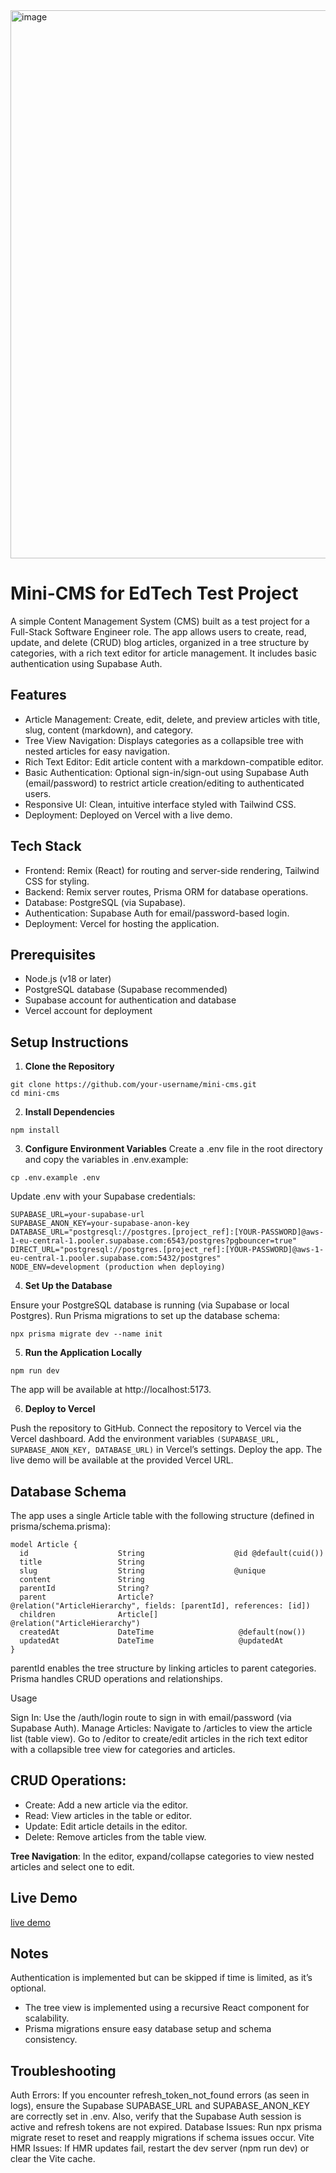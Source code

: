 <img width="1919" height="877" alt="image" src="https://github.com/user-attachments/assets/91a5d238-8a44-48d4-ba6d-c0bbdb2e487e" />

# Mini-CMS for EdTech Test Project
A simple Content Management System (CMS) built as a test project for a Full-Stack Software Engineer role. The app allows users to create, read, update, and delete (CRUD) blog articles, organized in a tree structure by categories, with a rich text editor for article management. It includes basic authentication using Supabase Auth.

## Features

- Article Management: Create, edit, delete, and preview articles with title, slug, content (markdown), and category.
- Tree View Navigation: Displays categories as a collapsible tree with nested articles for easy navigation.
- Rich Text Editor: Edit article content with a markdown-compatible editor.
- Basic Authentication: Optional sign-in/sign-out using Supabase Auth (email/password) to restrict article creation/editing to authenticated users.
- Responsive UI: Clean, intuitive interface styled with Tailwind CSS.
- Deployment: Deployed on Vercel with a live demo.

## Tech Stack

- Frontend: Remix (React) for routing and server-side rendering, Tailwind CSS for styling.
- Backend: Remix server routes, Prisma ORM for database operations.
- Database: PostgreSQL (via Supabase).
- Authentication: Supabase Auth for email/password-based login.
- Deployment: Vercel for hosting the application.

## Prerequisites

- Node.js (v18 or later)
- PostgreSQL database (Supabase recommended)
- Supabase account for authentication and database
- Vercel account for deployment

## Setup Instructions
1. **Clone the Repository**
```
git clone https://github.com/your-username/mini-cms.git
cd mini-cms
```

2. **Install Dependencies**
```
npm install
```

3. **Configure Environment Variables**
Create a .env file in the root directory and copy the variables in .env.example:
```
cp .env.example .env
```

Update .env with your Supabase credentials:
```
SUPABASE_URL=your-supabase-url
SUPABASE_ANON_KEY=your-supabase-anon-key
DATABASE_URL="postgresql://postgres.[project_ref]:[YOUR-PASSWORD]@aws-1-eu-central-1.pooler.supabase.com:6543/postgres?pgbouncer=true"
DIRECT_URL="postgresql://postgres.[project_ref]:[YOUR-PASSWORD]@aws-1-eu-central-1.pooler.supabase.com:5432/postgres"
NODE_ENV=development (production when deploying)
```

4. **Set Up the Database**

Ensure your PostgreSQL database is running (via Supabase or local Postgres).
Run Prisma migrations to set up the database schema:
```
npx prisma migrate dev --name init
```

5. **Run the Application Locally**
```
npm run dev
```

The app will be available at http://localhost:5173.

6. **Deploy to Vercel**

Push the repository to GitHub.
Connect the repository to Vercel via the Vercel dashboard.
Add the environment variables `(SUPABASE_URL, SUPABASE_ANON_KEY, DATABASE_URL)` in Vercel’s settings.
Deploy the app. The live demo will be available at the provided Vercel URL.

## Database Schema
The app uses a single Article table with the following structure (defined in prisma/schema.prisma):
```
model Article {
  id                    String                    @id @default(cuid())
  title                 String
  slug                  String                    @unique
  content               String
  parentId              String?
  parent                Article?                   @relation("ArticleHierarchy", fields: [parentId], references: [id])
  children              Article[]                  @relation("ArticleHierarchy")
  createdAt             DateTime                   @default(now())
  updatedAt             DateTime                   @updatedAt
}
```

parentId enables the tree structure by linking articles to parent categories.
Prisma handles CRUD operations and relationships.

Usage

Sign In: Use the /auth/login route to sign in with email/password (via Supabase Auth).
Manage Articles:
Navigate to /articles to view the article list (table view).
Go to /editor to create/edit articles in the rich text editor with a collapsible tree view for categories and articles.


## CRUD Operations:
- Create: Add a new article via the editor.
- Read: View articles in the table or editor.
- Update: Edit article details in the editor.
- Delete: Remove articles from the table view.


**Tree Navigation**: In the editor, expand/collapse categories to view nested articles and select one to edit.

## Live Demo
[live demo](https://minicms-iota.vercel.app)

## Notes

Authentication is implemented but can be skipped if time is limited, as it’s optional.
- The tree view is implemented using a recursive React component for scalability.
- Prisma migrations ensure easy database setup and schema consistency.

## Troubleshooting

Auth Errors: If you encounter refresh_token_not_found errors (as seen in logs), ensure the Supabase SUPABASE_URL and SUPABASE_ANON_KEY are correctly set in .env. Also, verify that the Supabase Auth session is active and refresh tokens are not expired.
Database Issues: Run npx prisma migrate reset to reset and reapply migrations if schema issues occur.
Vite HMR Issues: If HMR updates fail, restart the dev server (npm run dev) or clear the Vite cache.
